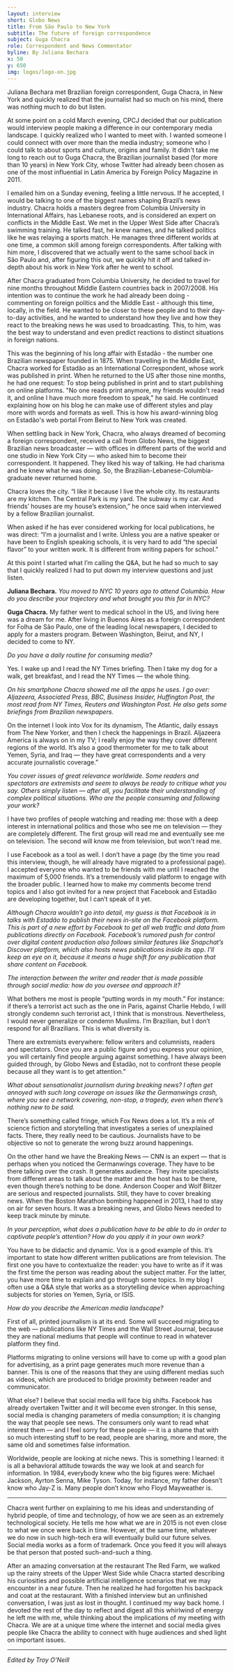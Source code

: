 ```yaml
---
layout: interview
short: Globo News
title: From São Paulo to New York
subtitle: The future of foreign correspondence
subject: Guga Chacra
role: Correspondent and News Commentator
byline: By Juliana Bechara 
x: 50
y: 650
img: logos/logo-on.jpg
---
```



<p class="dek">Juliana Bechara met Brazilian foreign correspondent, Guga Chacra, in New York and quickly realized that the journalist had so much on his mind, there was nothing much to do but listen.</p>
   
At some point on a cold March evening, CPCJ decided that our publication would interview people making a difference in our contemporary media landscape. I quickly realized who I wanted to meet with. I wanted someone I could connect with over more than the media industry; someone who I could talk to about sports and culture, origins and family. It didn't take me long to reach out to Guga Chacra, the Brazilian journalist based (for more than 10 years) in New York City, whose Twitter had already been chosen as one of the most influential in Latin America by Foreign Policy Magazine in 2011.

I emailed him on a Sunday evening, feeling a little nervous. If he accepted, I would be talking to one of the biggest names shaping Brazil’s news industry. Chacra holds a masters degree from Columbia University in International Affairs, has Lebanese roots, and is considered an expert on conflicts in the Middle East. We met in the Upper West Side after Chacra’s swimming training. He talked fast, he knew names, and he talked politics like he was relaying a sports match. He manages three different worlds at one time, a common skill among foreign correspondents. After talking with him more, I discovered that we actually went to the same school back in São Paulo and, after figuring this out, we quickly hit it off and talked in-depth about his work in New York after he went to school. 

After Chacra graduated from Columbia University, he decided to travel for nine months throughout Middle Eastern countries back in 2007/2008. His intention was to continue the work he had already been doing - commenting on foreign politics and the Middle East - although this time, locally, in the field. He wanted to be closer to these people and to their day-to-day activities, and he wanted to understand how they live and how they react to the breaking news he was used to broadcasting. This, to him, was the best way to understand and even predict reactions to distinct situations in foreign nations.

This was the beginning of his long affair with Estadão - the number one Brazilian newspaper founded in 1875. When travelling in the Middle East, Chacra worked for Estadão as an International Correspondent, whose work was published in print. When he returned to the US after those nine months, he had one request: To stop being published in print and to start publishing on online platforms. "No one reads print anymore, my friends wouldn't read it, and online I have much more freedom to speak," he said. He continued explaining how on his blog he can make use of different styles and play more with words and formats as well. This is how his award-winning blog on Estadão's web portal From Beirut to New York was created.
  
When settling back in New York, Chacra, who always dreamed of becoming a foreign correspondent, received a call from Globo News, the biggest Brazilian news broadcaster — with offices in different parts of the world and one studio in New York City — who asked him to become their correspondent. It happened. They liked his way of talking. He had charisma and he knew what he was doing. So, the Brazilian-Lebanese-Columbia-graduate never returned home. 

Chacra loves the city. “I like it because I live the whole city. Its restaurants are my kitchen. The Central Park is my yard. The subway is my car. And friends’ houses are my house’s extension,”  he once said when interviewed by a fellow Brazilian journalist.
  
When asked if he has ever considered working for local publications, he was direct: “I’m a journalist and I write. Unless you are a native speaker or have been to English speaking schools, it is very hard to add “the special flavor” to your written work. It is different from writing papers for school.”

At this point I started what I’m calling the Q&A, but he had so much to say that I quickly realized I had to put down my interview questions and just listen.  

**Juliana Bechara.** _You moved to NYC 10 years ago to attend Columbia. How do you describe your trajectory and what brought you this far in NYC?_

**Guga Chacra.** My father went to medical school in the US, and living here was a dream for me. After living in Buenos Aires as a foreign correspondent for Folha de São Paulo, one of the leading local newspapers, I decided to apply for a masters program. Between Washington, Beirut, and NY, I decided to come to NY.
  
_Do you have a daily routine for consuming media?_

Yes. I wake up and I read the NY Times briefing. Then I take my dog for a walk, get breakfast, and I read the NY Times — the whole thing. 

<em>On his smartphone Chacra showed me all the apps he uses. I go over: Aljazeera, Associated Press, BBC, Business Insider, Huffington Post, the most read from NY Times, Reuters and Washington Post. He also gets some briefings from Brazilian newspapers.</em>

On the internet I look into Vox for its dynamism, The Atlantic, daily essays from The New Yorker, and then I check the happenings in Brazil. Aljazeera America is always on in my TV; I really enjoy the way they cover different regions of the world. It’s also a good thermometer for me to talk about Yemen, Syria, and Iraq — they have great correspondents and a very accurate journalistic coverage.” 

_You cover issues of great relevance worldwide. Some readers and spectators are extremists and seem to always be ready to critique what you say. Others simply listen  —  after all, you facilitate their understanding of complex political situations. Who are the people consuming and following your work?_

I have two profiles of people watching and reading me: those with a deep interest in international politics and those who see me on television — they are completely different. The first group will read me and eventually see me on television. The second will know me from television, but won't read me.

I use Facebook as a tool as well. I don’t have a page (by the time you read this interview, though, he will already have migrated to a professional page). I accepted everyone who wanted to be friends with me until I reached the maximum of 5,000 friends. It’s a tremendously valid platform to engage with the broader public. I learned how to make my comments become trend topics and I also got invited for a new project that Facebook and Estadão are developing together, but I can’t speak of it yet.

<em>Although Chacra wouldn’t go into detail, my guess is that Facebook is in talks with Estadão to publish their news in-site on the Facebook platform. This is part of a new effort by Facebook to get all web traffic and data from publications directly on Facebook. Facebook’s rumored push for control over digital content production also follows similar features like Snapchat’s Discover platform, which also hosts news publications inside its app. I'll keep an eye on it, because it means a huge shift for any publication that share content on Facebook.</em>

_The interaction between the writer and reader that is made possible through social media: how do you oversee and approach it?_
 
What bothers me most is people “putting words in my mouth.” For instance: if there’s a terrorist act such as the one in Paris, against Charlie Hebdo, I will strongly condemn such terrorist act, I think that is monstrous. Nevertheless, I would never generalize or condemn Muslims. I’m Brazilian, but I don’t respond for all Brazilians. This is what diversity is. 

There are extremists everywhere: fellow writers and columnists, readers and spectators. Once you are a public figure and you express your opinion, you will certainly find people arguing against something. I have always been guided through, by Globo News and Estadão, not to confront these people because all they want is to get attention.”

_What about sensationalist journalism during breaking news? I often get annoyed with such long coverage on issues like the Germanwings crash, where you see a network covering, non-stop, a tragedy, even when there’s nothing new to be said._

There’s something called fringe, which Fox News does a lot. It’s a mix of science fiction and storytelling that investigates a series of unexplained facts. There, they really need to be cautious. Journalists have to be objective so not to generate the wrong buzz around happenings.

On the other hand we have the Breaking News — CNN is an expert — that is perhaps when you noticed the Germanwings coverage. They have to be there talking over the crash. It generates audience. They invite specialists from different areas to talk about the matter and the host has to be there, even though there’s nothing to be done. Anderson Cooper and Wolf Blitzer are serious and respected journalists. Still, they have to cover breaking news. When the Boston Marathon bombing happened in 2013, I had to stay on air for seven hours. It was a breaking news, and Globo News needed to keep track minute by minute.

_In your perception, what does a publication have to be able to do in order to captivate people’s attention? How do you apply it in your own work?_

You have to be didactic and dynamic. Vox is a good example of this. It’s important to state how different written publications are from television. The first one you have to contextualize the reader: you have to write as if it was the first time the person was reading about the subject matter. For the latter, you have more time to explain and go through some topics. In my blog I often use a Q&A style that works as a storytelling device when approaching subjects for stories on Yemen, Syria, or ISIS.

_How do you describe the American media landscape?_
  
First of all, printed journalism is at its end. Some will succeed migrating to the web — publications like NY Times and the Wall Street Journal, because they are national mediums that people will continue to read in whatever platform they find.

Platforms migrating to online versions will have to come up with a good plan for advertising, as a print page generates much more revenue than a banner. This is one of the reasons that they are using different medias such as videos, which are  produced to bridge proximity between reader and communicator.

What else? I believe that social media will face big shifts. Facebook has already overtaken Twitter and it will become even stronger. In this sense, social media is changing parameters of media consumption; it is changing the way that people see news. The consumers only want to read what interest them — and I feel sorry for these people — it is a shame that with so much interesting stuff to be read, people are sharing, more and more, the same old and sometimes false information. 

Worldwide, people are looking at niche news. This is something I learned: it is all a behavioral attitude towards the way we look at and search for information. In 1984, everybody knew who the big figures were: Michael Jackson, Ayrton Senna, Mike Tyson. Today, for instance, my father doesn’t know who Jay-Z is. Many people don’t know who Floyd Mayweather is.

---

Chacra went further on explaining to me his ideas and understanding of hybrid people, of time and technology, of how we are seen as an extremely technological society. He tells me how what we are in 2015 is not even close to what we once were back in time. However, at the same time, whatever we do now in such high-tech era will eventually build our future selves. Social media works as a form of trademark. Once you feed it you will always be that person that posted such-and-such a thing.

After an amazing conversation at the restaurant The Red Farm, we walked up the rainy streets of the Upper West Side while Chacra started describing his curiosities and possible artificial intelligence scenarios that we may encounter in a near future. Then he realized he had forgotten his backpack and coat at the restaurant. With a finished interview but an unfinished conversation, I was just as lost in thought. I continued my way back home. I devoted the rest of the day to reflect and digest all this whirlwind of energy he left me with me, while thinking about the implications of my meeting with Chacra. We are at a unique time where the internet and social media gives people like Chacra the ability to connect with huge audiences and shed light on important issues. 

---

<em>Edited by Troy O’Neill</em>
